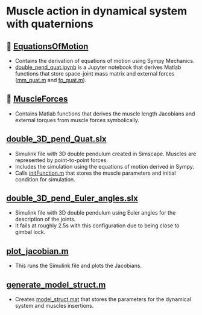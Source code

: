 # Muscle action in dynamical system with quaternions

## 📂 [EquationsOfMotion](EquationsOfMotion)
- Contains the derivation of equations of motion using Sympy Mechanics.
- [double_pend_quat.ipynb](EquationsOfMotion/double_pend_quat.ipynb) is a Jupyter notebook that derives Matlab functions that store space-joint mass matrix and external forces ([mm_quat.m](EquationsOfMotion/mm_quat.m) and [fo_quat.m](EquationsOfMotion/fo_quat.m)).

## 📂 [MuscleForces](MuscleForces)
- Contains Matlab functions that derives the muscle length Jacobians and external torques from muscle forces symbolically.

## [double_3D_pend_Quat.slx](double_3D_pend_Quat.slx)
- Simulink file with 3D double pendulum created in Simscape. Muscles are represented by point-to-point forces.
- Includes the simulation using the equations of motion derived in Sympy.
- Calls [initFunction.m](initFunction.m) that stores the muscle parameters and initial condition for simulation.

## [double_3D_pend_Euler_angles.slx](double_3D_pend_Euler_angles.slx)
- Simulink file with 3D double pendulum using Euler angles for the description of the joints.
- It fails at roughly 2.5s with this configuration due to being close to gimbal lock.

## [plot_jacobian.m](plot_jacobian.m)
- This runs the Simulink file and plots the Jacobians.

## [generate_model_struct.m](generate_model_struct.m)
- Creates [model_struct.mat](model_struct.mat) that stores the parameters for the dynamical system and muscles insertions.
